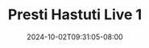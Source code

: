 --- 
title: "Presti Hastuti Live 1"
description: "download bokeh Presti Hastuti Live 1 premium full baru"
date: 2024-10-02T09:31:05-08:00
file_code: "yjvy0p3opkh0"
draft: false
cover: "zo809gzc7zfh6orx.jpg"
tags: ["Presti", "Hastuti", "Live", "bokep-indo", "bokep-viral", "bokep-ig"]
length: 165
fld_id: "1483076"
foldername: "A presti hastuti"
categories: ["A presti hastuti"]
views: 0
---